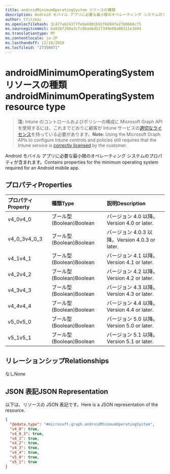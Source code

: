 ```yaml
---
title: androidMinimumOperatingSystem リソースの種類
description: Android モバイル アプリに必要な最小限のオペレーティング システムのプロパティが含まれます。
author: tfitzmac
ms.openlocfilehash: 3c477a624377febe6001b92f6694fe27b0666cf5
ms.sourcegitcommit: 6a82bf240a3cfc0baabd227349e08a08311e3d44
ms.translationtype: MT
ms.contentlocale: ja-JP
ms.lasthandoff: 12/18/2018
ms.locfileid: "27350471"
---
```

# <a name="androidminimumoperatingsystem-resource-type"></a><span data-ttu-id="50568-103">androidMinimumOperatingSystem リソースの種類</span><span class="sxs-lookup"><span data-stu-id="50568-103">androidMinimumOperatingSystem resource type</span></span>

> <span data-ttu-id="50568-104">**注:** Intune のコントロールおよびポリシーの構成に Microsoft Graph API を使用するには、これまでどおりに顧客が Intune サービスの[適切なライセンス](https://go.microsoft.com/fwlink/?linkid=839381)を持っている必要があります。</span><span class="sxs-lookup"><span data-stu-id="50568-104">**Note:** Using the Microsoft Graph APIs to configure Intune controls and policies still requires that the Intune service is [correctly licensed](https://go.microsoft.com/fwlink/?linkid=839381) by the customer.</span></span>

<span data-ttu-id="50568-105">Android モバイル アプリに必要な最小限のオペレーティング システムのプロパティが含まれます。</span><span class="sxs-lookup"><span data-stu-id="50568-105">Contains properties for the minimum operating system required for an Android mobile app.</span></span>
## <a name="properties"></a><span data-ttu-id="50568-106">プロパティ</span><span class="sxs-lookup"><span data-stu-id="50568-106">Properties</span></span>
|<span data-ttu-id="50568-107">プロパティ</span><span class="sxs-lookup"><span data-stu-id="50568-107">Property</span></span>|<span data-ttu-id="50568-108">種類</span><span class="sxs-lookup"><span data-stu-id="50568-108">Type</span></span>|<span data-ttu-id="50568-109">説明</span><span class="sxs-lookup"><span data-stu-id="50568-109">Description</span></span>|
|:---|:---|:---|
|<span data-ttu-id="50568-110">v4_0</span><span class="sxs-lookup"><span data-stu-id="50568-110">v4_0</span></span>|<span data-ttu-id="50568-111">ブール型 (Boolean)</span><span class="sxs-lookup"><span data-stu-id="50568-111">Boolean</span></span>|<span data-ttu-id="50568-112">バージョン 4.0 以降。</span><span class="sxs-lookup"><span data-stu-id="50568-112">Version 4.0 or later.</span></span>|
|<span data-ttu-id="50568-113">v4_0_3</span><span class="sxs-lookup"><span data-stu-id="50568-113">v4_0_3</span></span>|<span data-ttu-id="50568-114">ブール型 (Boolean)</span><span class="sxs-lookup"><span data-stu-id="50568-114">Boolean</span></span>|<span data-ttu-id="50568-115">バージョン 4.0.3 以降。</span><span class="sxs-lookup"><span data-stu-id="50568-115">Version 4.0.3 or later.</span></span>|
|<span data-ttu-id="50568-116">v4_1</span><span class="sxs-lookup"><span data-stu-id="50568-116">v4_1</span></span>|<span data-ttu-id="50568-117">ブール型 (Boolean)</span><span class="sxs-lookup"><span data-stu-id="50568-117">Boolean</span></span>|<span data-ttu-id="50568-118">バージョン 4.1 以降。</span><span class="sxs-lookup"><span data-stu-id="50568-118">Version 4.1 or later.</span></span>|
|<span data-ttu-id="50568-119">v4_2</span><span class="sxs-lookup"><span data-stu-id="50568-119">v4_2</span></span>|<span data-ttu-id="50568-120">ブール型 (Boolean)</span><span class="sxs-lookup"><span data-stu-id="50568-120">Boolean</span></span>|<span data-ttu-id="50568-121">バージョン 4.2 以降。</span><span class="sxs-lookup"><span data-stu-id="50568-121">Version 4.2 or later.</span></span>|
|<span data-ttu-id="50568-122">v4_3</span><span class="sxs-lookup"><span data-stu-id="50568-122">v4_3</span></span>|<span data-ttu-id="50568-123">ブール型 (Boolean)</span><span class="sxs-lookup"><span data-stu-id="50568-123">Boolean</span></span>|<span data-ttu-id="50568-124">バージョン 4.3 以降。</span><span class="sxs-lookup"><span data-stu-id="50568-124">Version 4.3 or later.</span></span>|
|<span data-ttu-id="50568-125">v4_4</span><span class="sxs-lookup"><span data-stu-id="50568-125">v4_4</span></span>|<span data-ttu-id="50568-126">ブール型 (Boolean)</span><span class="sxs-lookup"><span data-stu-id="50568-126">Boolean</span></span>|<span data-ttu-id="50568-127">バージョン 4.4 以降。</span><span class="sxs-lookup"><span data-stu-id="50568-127">Version 4.4 or later.</span></span>|
|<span data-ttu-id="50568-128">v5_0</span><span class="sxs-lookup"><span data-stu-id="50568-128">v5_0</span></span>|<span data-ttu-id="50568-129">ブール型 (Boolean)</span><span class="sxs-lookup"><span data-stu-id="50568-129">Boolean</span></span>|<span data-ttu-id="50568-130">バージョン 5.0 以降。</span><span class="sxs-lookup"><span data-stu-id="50568-130">Version 5.0 or later.</span></span>|
|<span data-ttu-id="50568-131">v5_1</span><span class="sxs-lookup"><span data-stu-id="50568-131">v5_1</span></span>|<span data-ttu-id="50568-132">ブール型 (Boolean)</span><span class="sxs-lookup"><span data-stu-id="50568-132">Boolean</span></span>|<span data-ttu-id="50568-133">バージョン 5.1 以降。</span><span class="sxs-lookup"><span data-stu-id="50568-133">Version 5.1 or later.</span></span>|

## <a name="relationships"></a><span data-ttu-id="50568-134">リレーションシップ</span><span class="sxs-lookup"><span data-stu-id="50568-134">Relationships</span></span>
<span data-ttu-id="50568-135">なし</span><span class="sxs-lookup"><span data-stu-id="50568-135">None</span></span>
## <a name="json-representation"></a><span data-ttu-id="50568-136">JSON 表記</span><span class="sxs-lookup"><span data-stu-id="50568-136">JSON Representation</span></span>
<span data-ttu-id="50568-137">以下は、リソースの JSON 表記です。</span><span class="sxs-lookup"><span data-stu-id="50568-137">Here is a JSON representation of the resource.</span></span>
<!-- {
  "blockType": "resource",
  "@odata.type": "microsoft.graph.androidMinimumOperatingSystem"
}
-->
``` json
{
  "@odata.type": "#microsoft.graph.androidMinimumOperatingSystem",
  "v4_0": true,
  "v4_0_3": true,
  "v4_1": true,
  "v4_2": true,
  "v4_3": true,
  "v4_4": true,
  "v5_0": true,
  "v5_1": true
}
```



